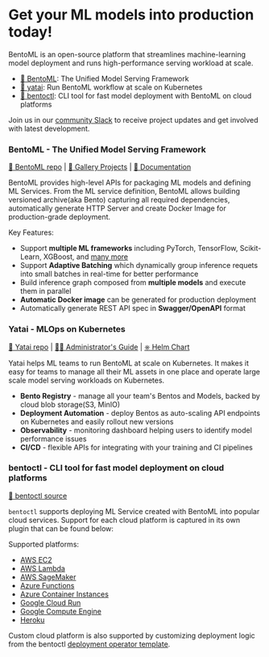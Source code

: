 # Get your ML models into production today!

BentoML is an open-source platform that streamlines machine-learning model deployment and runs high-performance serving workload at scale.

- [🍱 BentoML](https://github.com/bentoml/BentoML): The Unified Model Serving Framework
- [🦄️ yatai](https://github.com/bentoml/yatai): Run BentoML workflow at scale on Kubernetes
- [🚀 bentoctl](https://github.com/bentoml/bentoctl): CLI tool for fast model deployment with BentoML on cloud platforms

Join us in our [community Slack](https://join.slack.com/t/bentoml/shared_invite/enQtNjcyMTY3MjE4NTgzLTU3ZDc1MWM5MzQxMWQxMzJiNTc1MTJmMzYzMTYwMjQ0OGEwNDFmZDkzYWQxNzgxYWNhNjAxZjk4MzI4OGY1Yjg) to receive project updates and get involved with latest development.


### BentoML - The Unified Model Serving Framework

[🍱 BentoML repo](https://github.com/bentoml/BentoML) | [🎨 Gallery Projects](https://github.com/bentoml/gallery) | [📖 Documentation](http://docs.bentoml.org)


BentoML provides high-level APIs for packaging ML models and defining ML Services. From the ML service definition, BentoML allows building versioned archive(aka Bento) capturing all required dependencies, automatically generate HTTP Server and create Docker Image for production-grade deployment.

Key Features:
* Support **multiple ML frameworks** including PyTorch, TensorFlow, Scikit-Learn, XGBoost, and [many more](https://docs.bentoml.org/en/latest/frameworks/index.html)
* Support **Adaptive Batching** which dynamically group inference requets into small batches in real-time for better performance
* Build inference graph composed from **multiple models** and execute them in parallel
* **Automatic Docker image** can be generated for production deployment
* Automatically generate REST API spec in **Swagger/OpenAPI** format


### Yatai - MLOps on Kubernetes

[🦄️ Yatai repo](https://github.com/bentoml/yatai) | [👩‍🚀 Administrator's Guide](https://github.com/bentoml/yatai/blob/main/docs/sys-admin-guide.md) | [⎈ Helm Chart](https://github.com/bentoml/yatai-chart)

Yatai helps ML teams to run BentoML at scale on Kubernetes. It makes it easy for teams to manage all their ML assets in one place and operate large scale model serving workloads on Kubernetes.

* **Bento Registry** - manage all your team's Bentos and Models, backed by cloud blob storage(S3, MinIO)
* **Deployment Automation** - deploy Bentos as auto-scaling API endpoints on Kubernetes and easily rollout new versions
* **Observability** - monitoring dashboard helping users to identify model performance issues
* **CI/CD** - flexible APIs for integrating with your training and CI pipelines


### bentoctl - CLI tool for fast model deployment on cloud platforms

[🚀 bentoctl source](https://github.com/bentoml/bentoctl)

`bentoctl` supports deploying ML Service created with BentoML into popular cloud services. Support for each cloud platform is captured in its own plugin that can be found below:

Supported platforms:
* [AWS EC2](https://github.com/bentoml/aws-ec2-deploy)
* [AWS Lambda](https://github.com/bentoml/aws-lambda-deploy)
* [AWS SageMaker](https://github.com/bentoml/aws-sagemaker-deploy)
* [Azure Functions](https://github.com/bentoml/azure-functions-deploy)
* [Azure Container Instances](https://github.com/bentoml/azure-container-instances-deploy)
* [Google Cloud Run](https://github.com/bentoml/google-cloud-run-deploy)
* [Google Compute Engine](https://github.com/bentoml/google-compute-engine-deploy)
* [Heroku](https://github.com/bentoml/heroku-deploy)

Custom cloud platform is also supported by customizing deployment logic from the bentoctl [deployment operator template](https://github.com/bentoml/bentoctl-operator-template).
